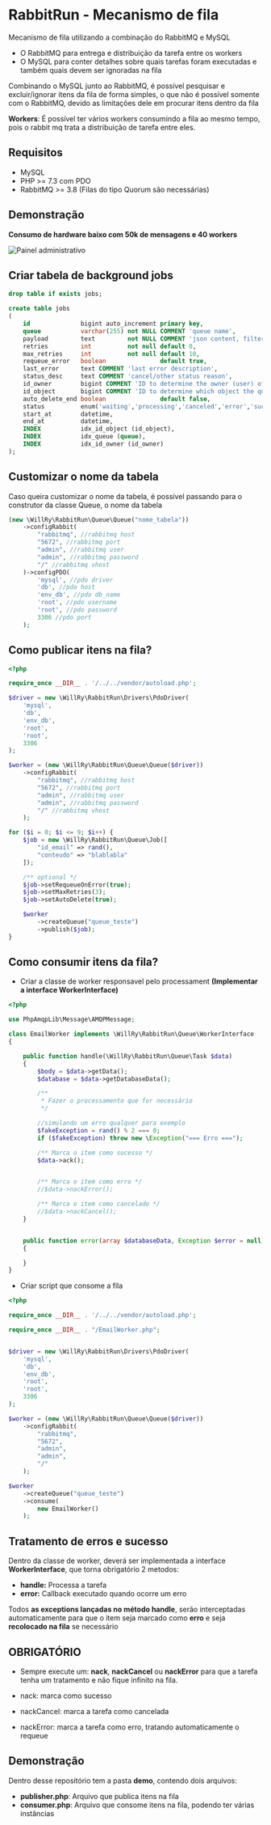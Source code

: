 # RabbitRun - Mecanismo de fila

Mecanismo de fila utilizando a combinação do RabbitMQ e MySQL

- O RabbitMQ para entrega e distribuição da tarefa entre os workers
- O MySQL para conter detalhes sobre quais tarefas foram executadas e também quais devem ser ignoradas na fila

Combinando o MySQL junto ao RabbitMQ, é possível pesquisar e excluir/ignorar itens da fila de forma simples, o que não é
possível somente com o RabbitMQ, devido as limitações dele em procurar itens dentro da fila

**Workers**: É possível ter vários workers consumindo a fila ao mesmo tempo, pois o rabbit mq trata a distribuição de
tarefa entre eles.

## Requisitos

- MySQL
- PHP >= 7.3 com PDO
- RabbitMQ >= 3.8 (Filas do tipo Quorum são necessárias)

## Demonstração

**Consumo de hardware baixo com 50k de mensagens e 40 workers**

![Painel administrativo](./midia/rabbitmq.png)

## Criar tabela de background jobs

```sql
drop table if exists jobs;

create table jobs
(
    id              bigint auto_increment primary key,
    queue           varchar(255) not NULL COMMENT 'queue name',
    payload         text         not NULL COMMENT 'json content, filter with JSON_EXTRACT',
    retries         int          not null default 0,
    max_retries     int          not null default 10,
    requeue_error   boolean               default true,
    last_error      text COMMENT 'last error description',
    status_desc     text COMMENT 'cancel/other status reason',
    id_owner        bigint COMMENT 'ID to determine the owner (user) of the item in the queue',
    id_object       bigint COMMENT 'ID to determine which object the queue item came from (ex: user, product and etc)r',
    auto_delete_end boolean               default false,
    status          enum('waiting','processing','canceled','error','success') default 'waiting',
    start_at        datetime,
    end_at          datetime,
    INDEX           idx_id_object (id_object),
    INDEX           idx_queue (queue),
    INDEX           idx_id_owner (id_owner)
);
```

## Customizar o nome da tabela

Caso queira customizar o nome da tabela, é possível passando para o construtor da classe Queue, o nome da tabela

```php
(new \WillRy\RabbitRun\Queue\Queue("nome_tabela"))
    ->configRabbit(
        "rabbitmq", //rabbitmq host
        "5672", //rabbitmq port
        "admin", //rabbitmq user
        "admin", //rabbitmq password
        "/" //rabbitmq vhost
    )->configPDO(
        'mysql', //pdo driver
        'db', //pdo host
        'env_db', //pdo db_name
        'root', //pdo username
        'root', //pdo password
        3306 //pdo port
    );
```

## Como publicar itens na fila?

```php
<?php

require_once __DIR__ . '/../../vendor/autoload.php';

$driver = new \WillRy\RabbitRun\Drivers\PdoDriver(
    'mysql',
    'db',
    'env_db',
    'root',
    'root',
    3306
);

$worker = (new \WillRy\RabbitRun\Queue\Queue($driver))
    ->configRabbit(
        "rabbitmq", //rabbitmq host
        "5672", //rabbitmq port
        "admin", //rabbitmq user
        "admin", //rabbitmq password
        "/" //rabbitmq vhost
    );

for ($i = 0; $i <= 9; $i++) {
    $job = new \WillRy\RabbitRun\Queue\Job([
        "id_email" => rand(),
        "conteudo" => "blablabla"
    ]);

    /** optional */
    $job->setRequeueOnError(true);
    $job->setMaxRetries(3);
    $job->setAutoDelete(true);

    $worker
        ->createQueue("queue_teste")
        ->publish($job);
}

```

## Como consumir itens da fila?

- Criar a classe de worker responsavel pelo processament **(Implementar a interface WorkerInterface)**

```php
<?php

use PhpAmqpLib\Message\AMQPMessage;

class EmailWorker implements \WillRy\RabbitRun\Queue\WorkerInterface
{

    public function handle(\WillRy\RabbitRun\Queue\Task $data)
    {
        $body = $data->getData();
        $database = $data->getDatabaseData();

        /**
         * Fazer o processamento que for necessário
         */

        //simulando um erro qualquer para exemplo
        $fakeException = rand() % 2 === 0;
        if ($fakeException) throw new \Exception("=== Erro ===");

        /** Marca o item como sucesso */
        $data->ack();


        /** Marca o item como erro */
        //$data->nackError();

        /** Marca o item como cancelado */
        //$data->nackCancel();
    }


    public function error(array $databaseData, Exception $error = null)
    {

    }
}

```

- Criar script que consome a fila

```php
<?php

require_once __DIR__ . '/../../vendor/autoload.php';

require_once __DIR__ . "/EmailWorker.php";


$driver = new \WillRy\RabbitRun\Drivers\PdoDriver(
    'mysql',
    'db',
    'env_db',
    'root',
    'root',
    3306
);

$worker = (new \WillRy\RabbitRun\Queue\Queue($driver))
    ->configRabbit(
        "rabbitmq",
        "5672",
        "admin",
        "admin",
        "/"
    );

$worker
    ->createQueue("queue_teste")
    ->consume(
        new EmailWorker()
    );

```

## Tratamento de erros e sucesso

Dentro da classe de worker, deverá ser implementada a interface **WorkerInterface**, que torna obrigatório 2 metodos:

- **handle:** Processa a tarefa
- **error:** Callback executado quando ocorre um erro

Todos **as exceptions lançadas no método handle**, serão interceptadas automaticamente para que o item seja marcado
como **erro** e seja **recolocado na fila** se necessário

## OBRIGATÓRIO

- Sempre execute um: **nack**, **nackCancel** ou **nackError** para que a tarefa tenha um tratamento e não fique
  infinito na fila.

- nack: marca como sucesso
- nackCancel: marca a tarefa como cancelada
- nackError: marca a tarefa como erro, tratando automaticamente o requeue

## Demonstração

Dentro desse repositório tem a pasta **demo**, contendo dois arquivos:

- **publisher.php**: Arquivo que publica itens na fila
- **consumer.php**: Arquivo que consome itens na fila, podendo ter várias instâncias
